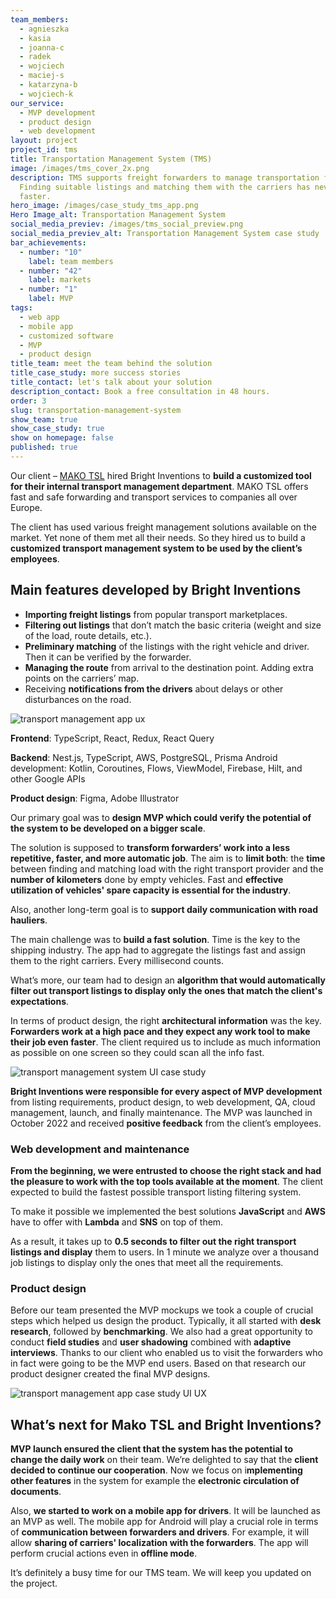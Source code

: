 ```yaml
---
team_members:
  - agnieszka
  - kasia
  - joanna-c
  - radek
  - wojciech
  - maciej-s
  - katarzyna-b
  - wojciech-k
our_service:
  - MVP development
  - product design
  - web development
layout: project
project_id: tms
title: Transportation Management System (TMS)
image: /images/tms_cover_2x.png
description: TMS supports freight forwarders to manage transportation faster.
  Finding suitable listings and matching them with the carriers has never been
  faster.
hero_image: /images/case_study_tms_app.png
Hero Image_alt: Transportation Management System
social_media_previev: /images/tms_social_preview.png
social_media_previev_alt: Transportation Management System case study
bar_achievements:
  - number: "10"
    label: team members
  - number: "42"
    label: markets
  - number: "1"
    label: MVP
tags:
  - web app
  - mobile app
  - customized software
  - MVP
  - product design
title_team: meet the team behind the solution
title_case_study: more success stories
title_contact: let's talk about your solution
description_contact: Book a free consultation in 48 hours.
order: 3
slug: transportation-management-system
show_team: true
show_case_study: true
show on homepage: false
published: true
---
```

<TitleWithIcon sectionTitle='about TMS project' titleIcon='/images/three_flags.svg' titleIconAlt='bright' />

Our client – [MAKO TSL](https://makotsl.com/) hired Bright Inventions to **build a customized tool for their internal transport management department**. MAKO TSL offers fast and safe forwarding and transport services to companies all over Europe. 

The client has used various freight management solutions available on the market. Yet none of them met all their needs. So they hired us to build a **customized transport management system to be used by the client’s employees**.

<AnchorLink href='#contactForm' text='let’s talk about your project'/>

## Main features developed by Bright Inventions

* **Importing freight listings** from popular transport marketplaces.
* **Filtering out listings** that don’t match the basic criteria (weight and size of the load, route details, etc.).
* **Preliminary matching** of the listings with the right vehicle and driver. Then it can be verified by the forwarder.
* **Managing the route** from arrival to the destination point. Adding extra points on the carriers’ map.
* Receiving **notifications from the drivers** about delays or other disturbances on the road.

<div class="image"><img src="/images/case_study_picture_tms_screen.png" alt="transport management app ux" title="undefined"  /> </div>

<TitleWithIcon sectionTitle='stack' titleIcon='/images/skills.svg' titleIconAlt='bright' />

<Gallery images='[{"src":"/images/new_typescript_logo_stack.png","alt":"TypeScript"},
{"src":"/images/react.png","alt":"React"},{"src":"/images/nest.png","alt":"Nest"},{"src":"/images/aws.png","alt":"AWS"},{"src":"/images/kotlin.png","alt":"Kotlin"},{"src":"/images/new_logo_figma_stack.png","alt":"Figma"}]' />

**Frontend**: TypeScript, React, Redux, React Query

**Backend**: Nest.js, TypeScript, AWS, PostgreSQL, Prisma
Android development: Kotlin, Coroutines, Flows, ViewModel, Firebase, Hilt, and other Google APIs

**Product design**: Figma, Adobe Illustrator

<TitleWithIcon sectionTitle='goal' titleIcon='/images/goal_title_section.png' titleIconAlt='goal' />

Our primary goal was to **design MVP which could verify the potential of the system to be developed on a bigger scale**.

The solution is supposed to **transform forwarders’ work into a less repetitive, faster, and more automatic job**. The aim is to **limit both**: the **time** between finding and matching load with the right transport provider and the **number of kilometers** done by empty vehicles. Fast and **effective utilization of vehicles' spare capacity is essential for the industry**. 

Also, another long-term goal is to **support daily communication with road hauliers**.

<AnchorLink href='#contactForm' text='let’s talk about your project'/>

<TitleWithIcon sectionTitle='the challenge of building a transport management system' titleIcon='/images/two_flags.svg' titleIconAlt='bright' />

The main challenge was to **build a fast solution**. Time is the key to the shipping industry. The app had to aggregate the listings fast and assign them to the right carriers. Every millisecond counts.

What’s more, our team had to design an **algorithm that would automatically filter out transport listings to display only the ones that match the client's expectations**.

In terms of product design, the right **architectural information** was the key. **Forwarders work at a high pace and they expect any work tool to make their job even faster**. The client required us to include as much information as possible on one screen so they could scan all the info fast.

<div class="image"><img src="/images/tms_market_ui.png" alt="transport management system UI case study" title="undefined"  /> </div>

<TitleWithIcon sectionTitle='TMS development process' titleIcon='/images/gearwheel.svg' titleIconAlt='bright' />

**Bright Inventions were responsible for every aspect of MVP development** from listing requirements, product design, to web development, QA, cloud management, launch, and finally maintenance. The MVP was launched in October 2022 and received **positive feedback** from the client’s employees.

### Web development and maintenance

**From the beginning, we were entrusted to choose the right stack and had the pleasure to work with the top tools available at the moment**. The client expected to build the fastest possible transport listing filtering system.

To make it possible we implemented the best solutions **JavaScript** and **AWS** have to offer with **Lambda** and **SNS** on top of them.

As a result, it takes up to **0.5 seconds to filter out the right transport listings and display** them to users. In 1 minute we analyze over a thousand job listings to display only the ones that meet all the requirements.

### Product design

Before our team presented the MVP mockups we took a couple of crucial steps which helped us design the product. Typically, it all started with **desk research**, followed by **benchmarking**. We also had a great opportunity to conduct **field studies** and **user shadowing** combined with **adaptive interviews**. Thanks to our client who enabled us to visit the forwarders who in fact were going to be the MVP end users. Based on that research our product designer created the final MVP designs.

<div class="image"><img src="/images/tms_case_study_screen_map.png" alt="transport management app case study UI UX" title="undefined"  /> </div>

## What’s next for Mako TSL and Bright Inventions?

**MVP launch ensured the client that the system has the potential to change the daily work** on their team. We’re delighted to say that the **client decided to continue our cooperation**. Now we focus on i**mplementing other features** in the system for example the **electronic circulation of documents**.

Also, **we started to work on a mobile app for drivers**. It will be launched as an MVP as well. The mobile app for Android will play a crucial role in terms of **communication between forwarders and drivers**. For example, it will allow **sharing of carriers' localization with the forwarders**. The app will perform crucial actions even in **offline mode**.

It’s definitely a busy time for our TMS team. We will keep you updated on the project.
